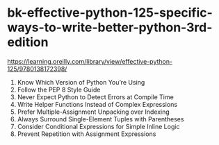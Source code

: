 # bk-effective-python-125-specific-ways-to-write-better-python-3rd-edition

https://learning.oreilly.com/library/view/effective-python-125/9780138172398/

1. Know Which Version of Python You’re Using
2. Follow the PEP 8 Style Guide
3. Never Expect Python to Detect Errors at Compile Time
4. Write Helper Functions Instead of Complex Expressions
5. Prefer Multiple-Assignment Unpacking over Indexing
6. Always Surround Single-Element Tuples with Parentheses
7. Consider Conditional Expressions for Simple Inline Logic
8. Prevent Repetition with Assignment Expressions
